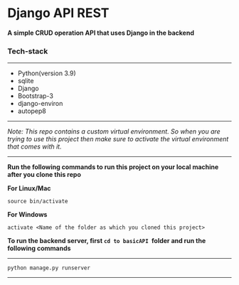 # Django API REST

**A simple CRUD operation API that uses Django in the backend**

### Tech-stack

---

- Python(version 3.9)
- sqlite
- Django
- Bootstrap-3
- django-environ
- autopep8

---

_Note: This repo contains a custom virtual environment. So when you are trying to use this project then make sure to activate the virtual environment that comes with it._

---

**Run the following commands to run this project on your local machine after you clone this repo**

**For Linux/Mac**

```
source bin/activate
```

**For Windows**

```
activate <Name of the folder as which you cloned this project>
```

**To run the backend server, first `cd to basicAPI `folder and run the following commands**

---

```
python manage.py runserver
```

---
